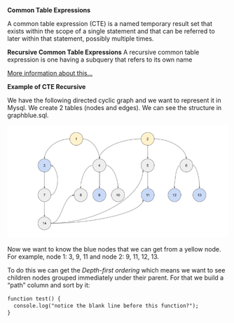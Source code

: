 <strong>Common Table Expressions</strong>

A common table expression (CTE) is a named temporary result set that exists within the scope of a single statement and that can be referred to later within that statement, possibly multiple times. 

<strong>Recursive Common Table Expressions</strong>
A recursive common table expression is one having a subquery that refers to its own name

[More information about this...](https://dev.mysql.com/doc/refman/8.0/en/with.html)

<strong>Example of CTE Recursive</strong>

We have the following directed cyclic graph and we want to represent it in Mysql. We create 2 tables (nodes and edges). We can see the structure in graphblue.sql. 

![alt text](/graph.png)

Now we want to know the blue nodes that we can get from a yellow node. For example, node 1: 3, 9, 11 and node 2: 9, 11, 12, 13.

To do this we can get the <i>Depth-first ordering</i> which means we want to see children nodes grouped immediately under their parent. For that we build a “path” column and sort by it:

```
function test() {
  console.log("notice the blank line before this function?");
}
```

